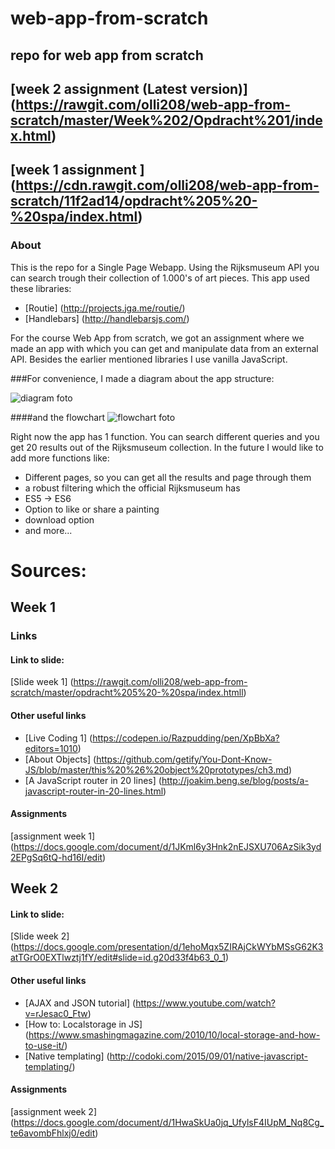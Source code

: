 # web-app-from-scratch

## repo for web app from scratch

## [week 2 assignment (Latest version)] (https://rawgit.com/olli208/web-app-from-scratch/master/Week%202/Opdracht%201/index.html)
## [week 1 assignment ] (https://cdn.rawgit.com/olli208/web-app-from-scratch/11f2ad14/opdracht%205%20-%20spa/index.html)

### About
This is the repo for a Single Page Webapp. Using the Rijksmuseum API you can search trough their collection of 1.000's of art pieces. This app used these libraries:
- [Routie] (http://projects.jga.me/routie/)
- [Handlebars] (http://handlebarsjs.com/)

For the course Web App from scratch, we got an assignment where we made an app with which you can get and manipulate data from an external API. Besides the earlier mentioned libraries I use vanilla JavaScript.

###For convenience, I made a diagram about the app structure:

![diagram foto](WAFS_diagram.png "Description goes here")

####and the flowchart
![flowchart foto](WAFS_flow.png "Description goes here")

Right now the app has 1 function. You can search different queries and you get 20 results out of the Rijksmuseum collection. In the future I would like to add more functions like:
- Different pages, so you can get all the results and page through them
- a robust filtering which the official Rijksmuseum has
- ES5 -> ES6 
- Option to like or share a painting
- download option
- and more...

# Sources:

## Week 1

### Links
#### Link to slide: 
[Slide week 1] (https://rawgit.com/olli208/web-app-from-scratch/master/opdracht%205%20-%20spa/index.htmll)

#### Other useful links 
- [Live Coding 1] (https://codepen.io/Razpudding/pen/XpBbXa?editors=1010)
- [About Objects] (https://github.com/getify/You-Dont-Know-JS/blob/master/this%20%26%20object%20prototypes/ch3.md)
- [A JavaScript router in 20 lines] (http://joakim.beng.se/blog/posts/a-javascript-router-in-20-lines.html)


#### Assignments
[assignment week 1] (https://docs.google.com/document/d/1JKml6y3Hnk2nEJSXU706AzSik3yd2EPgSq6tQ-hd16I/edit)


## Week 2
#### Link to slide:
[Slide week 2] (https://docs.google.com/presentation/d/1ehoMqx5ZIRAjCkWYbMSsG62K3atTGrO0EXTlwztj1fY/edit#slide=id.g20d33f4b63_0_1)

#### Other useful links
- [AJAX and JSON tutorial] (https://www.youtube.com/watch?v=rJesac0_Ftw)
- [How to: Localstorage in JS] (https://www.smashingmagazine.com/2010/10/local-storage-and-how-to-use-it/)
- [Native templating] (http://codoki.com/2015/09/01/native-javascript-templating/)


#### Assignments
[assignment week 2] (https://docs.google.com/document/d/1HwaSkUa0jq_UfylsF4IUpM_Nq8Cg_te6avombFhlxj0/edit)


